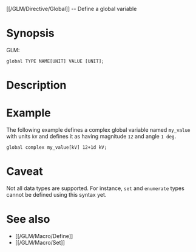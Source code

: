 [[/GLM/Directive/Global]] -- Define a global variable

# Synopsis

GLM:

~~~
global TYPE NAME[UNIT] VALUE [UNIT]; 
~~~

# Description

# Example

The following example defines a complex global variable named `my_value` with units `kV` and defines it as having magnitude `12` and angle `1 deg`.

~~~
global complex my_value[kV] 12+1d kV;
~~~


# Caveat

Not all data types are supported.  For instance, `set` and `enumerate` types cannot be defined using this syntax yet.

# See also

* [[/GLM/Macro/Define]]
* [[/GLM/Macro/Set]]
